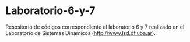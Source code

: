 # Laboratorio-6-y-7

Resositorio de códigos correspondiente al laboratorio 6 y 7 realizado en el Laboratorio de Sistemas Dinámicos (http://www.lsd.df.uba.ar).
